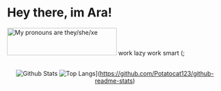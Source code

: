<h1>Hey there, im Ara!</h1>
<a>
  <img src="https://pronouns.vercel.app/they/she/xe?gradient=piggy%20pink" width="256" height="64" alt="My pronouns are they/she/xe">
</a>
</a>
</a>
work lazy work smart (;
<br>

<center>
<br>
  
![Github Stats](https://github-readme-stats.vercel.app/api?username=Potatocat123&count_private=true&show_icons=true&theme=synthwave&include_all_commits=true&icon_color=ffffff)
![Top Langs](https://github-readme-stats.vercel.app/api/top-langs/?username=Potatocat123)](https://github.com/Potatocat123/github-readme-stats)

</center>
<br>
